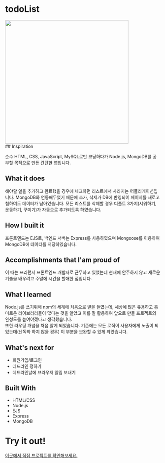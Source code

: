 # todoList

<img width="400"  src="https://user-images.githubusercontent.com/47317129/103032589-c3afdb80-45a3-11eb-9f78-ca577127f29c.PNG" style="display: block" >
## Inspiration

순수 HTML, CSS, JavaScript, MySQL로만 코딩하다가 Node.js, MongoDB를 공부할 목적으로 만든 간단한 앱입니다.

## What it does

해야할 일을 추가하고 완료했을 경우에 체크하면 리스트에서 사라지는 어플리케이션입니다. MongoDB와 연동해두었기 때문에 추가, 삭제가 DB에 반영되어 페이지를 새로고침하여도 데이터가 남아있습니다. 모든 리스트를 삭제할 경우 디폴트 3가지(샤워하기, 운동하기, 꾸미기)가 자동으로 추가되도록 하였습니다.

## How I built it

프론트엔드는 EJS로, 백엔드 서버는 Express를 사용하였으며 Mongoose를 이용하여 MongoDB에 데이터를 저장하였습니다.

## Accomplishments that I'am proud of

이 때는 프리랜서 프론트엔드 개발자로 근무하고 있었는데 현재에 안주하지 않고 새로운 기술을 배우려고 주말에 시간을 할애한 점입니다.

## What I learned

Node.js를 쓰기위해 npm의 세계에 처음으로 발을 들였는데,
세상에 많은 유용하고 흥미로운 라이브러리들이 많다는 것을 알았고 이를 잘 활용하여 앞으로 만들 프로젝트의 완성도를 높여야겠다고 생각했습니다.
<br>
또한 라우팅 개념을 처음 알게 되었습니다. 기존에는 모든 로직이 사용자에게 노출이 되었는데(난독화 하지 않을 경우) 이 부분을 보완할 수 있게 되었습니다.

## What's next for

- 회원가입/로그인
- 데드라인 정하기
- 데드라인날에 브라우저 알림 보내기

## Built With

- HTML/CSS
- Node.js
- EJS
- Express
- MongoDB

# Try it out!

<a href="http://49.247.208.236:3000/" target="_blank">이곳에서 직접 프로젝트를 확인해보세요.</a>
